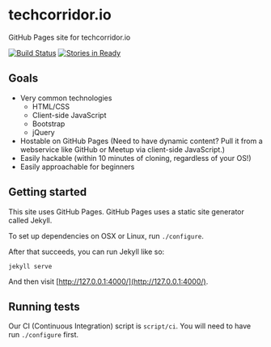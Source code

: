 # techcorridor.io

GitHub Pages site for techcorridor.io

[![Build Status](https://travis-ci.org/techcorridorio/techcorridorio.github.io.svg?branch=master)](https://travis-ci.org/techcorridorio/techcorridorio.github.io)
[![Stories in Ready](https://badge.waffle.io/techcorridorio/techcorridorio.github.io.png?label=ready&title=Ready)](https://waffle.io/techcorridorio/techcorridorio.github.io)

## Goals

* Very common technologies
  * HTML/CSS
  * Client-side JavaScript
  * Bootstrap
  * jQuery
* Hostable on GitHub Pages  (Need to have dynamic content?  Pull it from a webservice like GitHub or Meetup via client-side JavaScript.)
* Easily hackable (within 10 minutes of cloning, regardless of your OS!)
* Easily approachable for beginners

## Getting started

This site uses GitHub Pages.  GitHub Pages uses a static site generator called Jekyll.

To set up dependencies on OSX or Linux, run `./configure`.

After that succeeds, you can run Jekyll like so:

    jekyll serve

And then visit [http://127.0.0.1:4000/](http://127.0.0.1:4000/).

## Running tests

Our CI (Continuous Integration) script is `script/ci`.  You will need to have run `./configure` first.
